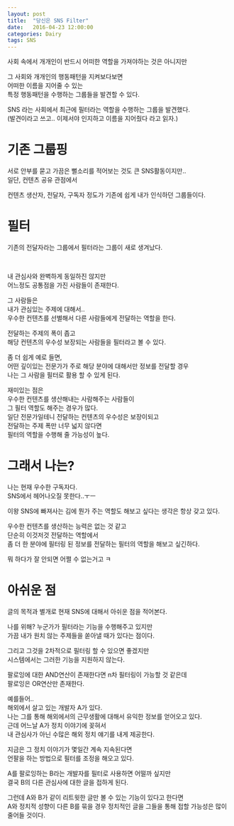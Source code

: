```yaml
---
layout: post
title:  "당신은 SNS Filter"
date:   2016-04-23 12:00:00
categories: Dairy
tags: SNS
---
```


사회 속에서 개개인이 반드시 어떠한 역할을 가져야하는 것은 아니지만  

그 사회와 개개인의 행동패턴을 지켜보다보면  
어떠한 이름을 지어줄 수 있는  
특정 행동패턴을 수행하는 그룹들을 발견할 수 있다.  

SNS 라는 사회에서 
최근에 필터라는 역할을 수행하는 그룹을 발견했다.  
(발견이라고 쓰고.. 이제서야 인지하고 이름을 지어줬다 라고 읽자.)

<!--more-->

# 기존 그룹핑

서로 안부를 묻고 가끔은 뻘소리를 적어보는 것도 큰 SNS활동이지만..  
일단, 컨텐츠 공유 관점에서   

컨텐츠 생산자, 전달자, 구독자 정도가 기존에 쉽게 내가 인식하던 그룹들이다.  

# 필터

기존의 전달자라는 그룹에서 필터라는 그룹이 새로 생겨났다.  

<br>

내 관심사와 완벽하게 동일하진 않지만  
어느정도 공통점을 가진 사람들이 존재한다.  

그 사람들은  
내가 관심있는 주제에 대해서..  
우수한 컨텐츠를 선별해서 다른 사람들에게 전달하는 역할을 한다.  

전달하는 주제의 폭이 좁고  
해당 컨텐츠의 우수성 보장되는 사람들을 필터라고 볼 수 있다.  

좀 더 쉽게 예로 들면,  
어떤 깊이있는 전문가가 주로 해당 분야에 대해서만 정보를 전달할 경우  
나는 그 사람을 필터로 활용 할 수 있게 된다.  

재미있는 점은  
우수한 컨텐츠를 생산해내는 사람해주는 사람들이  
그 필터 역할도 해주는 경우가 많다.  
일단 전문가일테니 전달하는 컨텐츠의 우수성은 보장이되고  
전달하는 주제 폭만 너무 넓지 않다면  
필터의 역할을 수행해 줄 가능성이 높다.  

# 그래서 나는?

나는 현재 우수한 구독자다.  
SNS에서 헤어나오질 못한다..ㅜㅡ  

이왕 SNS에 빠져사는 김에 뭔가 주는 역할도 해보고 싶다는 생각은 항상 갖고 있다.  

우수한 컨텐츠를 생산하는 능력은 없는 것 같고  
단순히 이것저것 전달하는 역할에서  
좀 더 한 분야에 필터링 된 정보를 전달하는 필터의 역할을 해보고 싶긴하다.  

뭐 하다가 잘 안되면 어쩔 수 없는거고 ㅋ  

# 아쉬운 점

글의 목적과 별개로 현재 SNS에 대해서 아쉬운 점을 적어본다.  

나를 위해? 누군가가 필터라는 기능을 수행해주고 있지만  
가끔 내가 원치 않는 주제들을 쏟아낼 때가 있다는 점이다.  

그리고 그것을 2차적으로 필터링 할 수 있으면 좋겠지만  
시스템에서는 그러한 기능을 지원하지 않는다.  

팔로잉에 대한 AND연산이 존재한다면 n차 필터링이 가능할 것 같은데  
팔로잉은 OR연산만 존재한다.  

예를들어..  
해외에서 살고 있는 개발자 A가 있다.  
나는 그를 통해 해외에서의 근무생활에 대해서 유익한 정보를 얻어오고 있다.  
근데 어느날 A가 정치 이야기에 꽂혀서  
내 관심사가 아닌 수많은 해외 정치 얘기를 내게 제공한다.  

지금은 그 정치 이야기가 몇일간 계속 지속된다면  
언팔을 하는 방법으로 필터를 조정을 해오고 있다.  

A를 팔로잉하는 B라는 개발자를 필터로 사용하면 어떨까 싶지만  
결국 B의 다른 관심사에 대한 글을 접하게 된다.  

그런데 A와 B가 같이 리트윗한 글만 볼 수 있는 기능이 있다고 한다면  
A와 정치적 성향이 다른 B를 묶을 경우 정치적인 글을 그들을 통해 접할 가능성은 많이 줄어들 것이다.  


